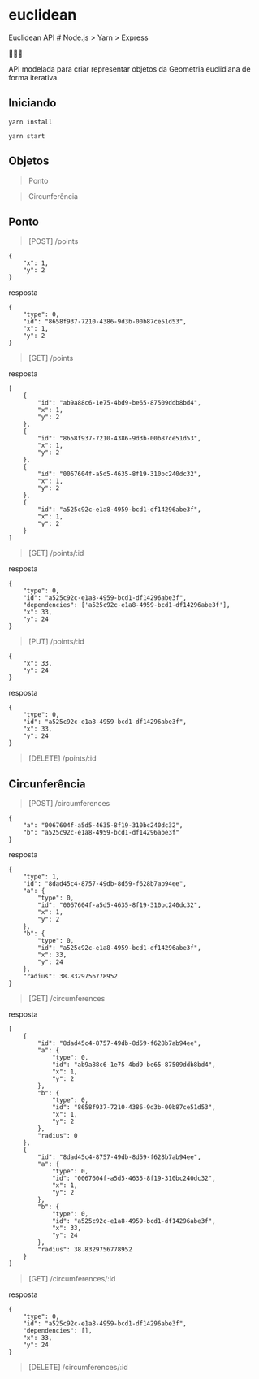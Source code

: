# euclidean
Euclidean API # Node.js > Yarn > Express

👨🏽‍💻

API modelada para criar representar objetos da Geometria euclidiana de forma iterativa.

## Iniciando
``` 
yarn install

yarn start
```

## Objetos

> Ponto

> Circunferência 

## Ponto

> [POST] /points

```
{
    "x": 1,
    "y": 2
}
```
resposta
```
{
    "type": 0,
    "id": "8658f937-7210-4386-9d3b-00b87ce51d53",
    "x": 1,
    "y": 2
}
```

> [GET] /points

resposta
```
[
    {
        "id": "ab9a88c6-1e75-4bd9-be65-87509ddb8bd4",
        "x": 1,
        "y": 2
    },
    {
        "id": "8658f937-7210-4386-9d3b-00b87ce51d53",
        "x": 1,
        "y": 2
    },
    {
        "id": "0067604f-a5d5-4635-8f19-310bc240dc32",
        "x": 1,
        "y": 2
    },
    {
        "id": "a525c92c-e1a8-4959-bcd1-df14296abe3f",
        "x": 1,
        "y": 2
    }
]
```

> [GET] /points/:id

resposta
```
{
    "type": 0,
    "id": "a525c92c-e1a8-4959-bcd1-df14296abe3f",
    "dependencies": ['a525c92c-e1a8-4959-bcd1-df14296abe3f'],
    "x": 33,
    "y": 24
}
```

> [PUT] /points/:id

```
{
    "x": 33,
    "y": 24
}
```
resposta
```
{
    "type": 0,
    "id": "a525c92c-e1a8-4959-bcd1-df14296abe3f",
    "x": 33,
    "y": 24
}
```

> [DELETE] /points/:id

## Circunferência 

> [POST] /circumferences

```
{
    "a": "0067604f-a5d5-4635-8f19-310bc240dc32",
    "b": "a525c92c-e1a8-4959-bcd1-df14296abe3f"
}
```
resposta
```
{
    "type": 1,
    "id": "8dad45c4-8757-49db-8d59-f628b7ab94ee",
    "a": {
        "type": 0,
        "id": "0067604f-a5d5-4635-8f19-310bc240dc32",
        "x": 1,
        "y": 2
    },
    "b": {
        "type": 0,
        "id": "a525c92c-e1a8-4959-bcd1-df14296abe3f",
        "x": 33,
        "y": 24
    },
    "radius": 38.8329756778952
}
```

> [GET] /circumferences

resposta
```
[
    {
        "id": "8dad45c4-8757-49db-8d59-f628b7ab94ee",
        "a": {
            "type": 0,
            "id": "ab9a88c6-1e75-4bd9-be65-87509ddb8bd4",
            "x": 1,
            "y": 2
        },
        "b": {
            "type": 0,
            "id": "8658f937-7210-4386-9d3b-00b87ce51d53",
            "x": 1,
            "y": 2
        },
        "radius": 0
    },
    {
        "id": "8dad45c4-8757-49db-8d59-f628b7ab94ee",
        "a": {
            "type": 0,
            "id": "0067604f-a5d5-4635-8f19-310bc240dc32",
            "x": 1,
            "y": 2
        },
        "b": {
            "type": 0,
            "id": "a525c92c-e1a8-4959-bcd1-df14296abe3f",
            "x": 33,
            "y": 24
        },
        "radius": 38.8329756778952
    }
]
```

> [GET] /circumferences/:id

resposta
```
{
    "type": 0,
    "id": "a525c92c-e1a8-4959-bcd1-df14296abe3f",
    "dependencies": [],
    "x": 33,
    "y": 24
}
```

> [DELETE] /circumferences/:id

